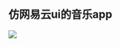 ## 仿网易云ui的音乐app
![](https://seafile.fishinshallow.xyz/thumbnail/c7e73c2e0fca44dfa940/1024/Screenshot_2018-12-21-12-31-45-65.png)
